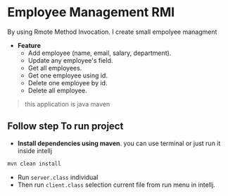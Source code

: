 # Employee Management RMI

By using Rmote Method Invocation. I create small empolyee managment

- **Feature**
  - Add employee (name, email, salary, department).
  - Update any employee's field.
  - Get all employees.
  - Get one employee using id.
  - Delete one employee by id.
  - Delete all employee.

> this application is java maven

## Follow step To run project

- **Install dependencies using maven**.
you can use terminal or just run it inside intellj
```bash
mvn clean install
```

- Run `server.class` individual
- Then run `client.class` selection current file from run menu in intellj.
